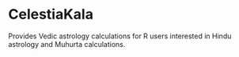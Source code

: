 # CelestiaKala
Provides Vedic astrology calculations for R users interested in Hindu astrology and Muhurta calculations.
